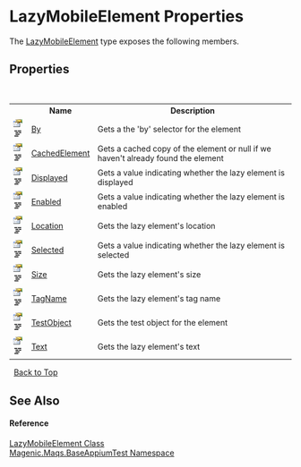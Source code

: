 # LazyMobileElement Properties
 

The <a href="#/MAQS_5/Appium_AUTOGENERATED/LazyMobileElement_Class">LazyMobileElement</a> type exposes the following members.


## Properties
&nbsp;<table><tr><th></th><th>Name</th><th>Description</th></tr><tr><td>![Public property](media/pubproperty.gif "Public property")![Code example](media/CodeExample.png "Code example")</td><td><a href="#/MAQS_5/Appium_AUTOGENERATED/LazyMobileElement-By_Property">By</a></td><td>
Gets a the 'by' selector for the element</td></tr><tr><td>![Public property](media/pubproperty.gif "Public property")![Code example](media/CodeExample.png "Code example")</td><td><a href="#/MAQS_5/Appium_AUTOGENERATED/LazyMobileElement-CachedElement_Property">CachedElement</a></td><td>
Gets a cached copy of the element or null if we haven't already found the element</td></tr><tr><td>![Public property](media/pubproperty.gif "Public property")![Code example](media/CodeExample.png "Code example")</td><td><a href="#/MAQS_5/Appium_AUTOGENERATED/LazyMobileElement-Displayed_Property">Displayed</a></td><td>
Gets a value indicating whether the lazy element is displayed</td></tr><tr><td>![Public property](media/pubproperty.gif "Public property")![Code example](media/CodeExample.png "Code example")</td><td><a href="#/MAQS_5/Appium_AUTOGENERATED/LazyMobileElement-Enabled_Property">Enabled</a></td><td>
Gets a value indicating whether the lazy element is enabled</td></tr><tr><td>![Public property](media/pubproperty.gif "Public property")![Code example](media/CodeExample.png "Code example")</td><td><a href="#/MAQS_5/Appium_AUTOGENERATED/LazyMobileElement-Location_Property">Location</a></td><td>
Gets the lazy element's location</td></tr><tr><td>![Public property](media/pubproperty.gif "Public property")![Code example](media/CodeExample.png "Code example")</td><td><a href="#/MAQS_5/Appium_AUTOGENERATED/LazyMobileElement-Selected_Property">Selected</a></td><td>
Gets a value indicating whether the lazy element is selected</td></tr><tr><td>![Public property](media/pubproperty.gif "Public property")![Code example](media/CodeExample.png "Code example")</td><td><a href="#/MAQS_5/Appium_AUTOGENERATED/LazyMobileElement-Size_Property">Size</a></td><td>
Gets the lazy element's size</td></tr><tr><td>![Public property](media/pubproperty.gif "Public property")![Code example](media/CodeExample.png "Code example")</td><td><a href="#/MAQS_5/Appium_AUTOGENERATED/LazyMobileElement-TagName_Property">TagName</a></td><td>
Gets the lazy element's tag name</td></tr><tr><td>![Public property](media/pubproperty.gif "Public property")![Code example](media/CodeExample.png "Code example")</td><td><a href="#/MAQS_5/Appium_AUTOGENERATED/LazyMobileElement-TestObject_Property">TestObject</a></td><td>
Gets the test object for the element</td></tr><tr><td>![Public property](media/pubproperty.gif "Public property")![Code example](media/CodeExample.png "Code example")</td><td><a href="#/MAQS_5/Appium_AUTOGENERATED/LazyMobileElement-Text_Property">Text</a></td><td>
Gets the lazy element's text</td></tr></table>&nbsp;
<a href="#lazymobileelement-properties">Back to Top</a>

## See Also


#### Reference
<a href="#/MAQS_5/Appium_AUTOGENERATED/LazyMobileElement_Class">LazyMobileElement Class</a><br /><a href="#/MAQS_5/Appium_AUTOGENERATED/Magenic-Maqs-BaseAppiumTest_Namespace">Magenic.Maqs.BaseAppiumTest Namespace</a><br />
